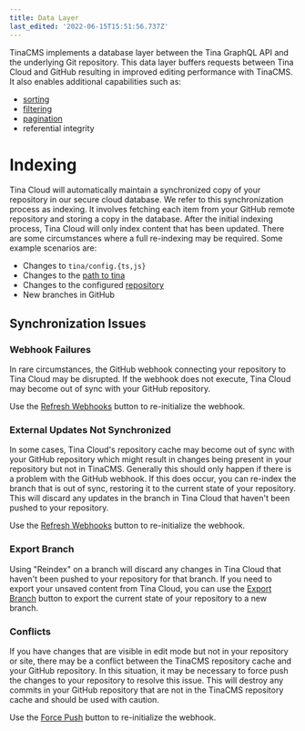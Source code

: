 ```yaml
---
title: Data Layer
last_edited: '2022-06-15T15:51:56.737Z'
---
```


TinaCMS implements a database layer between the Tina GraphQL API and the
underlying Git repository. This data layer buffers requests between Tina Cloud and GitHub resulting in improved editing performance with TinaCMS. It also enables additional capabilities such as:

* [sorting](/docs/graphql/queries/advanced/sorting/)
* [filtering](/docs/graphql/queries/advanced/filter-documents/)
* [pagination](/docs/graphql/queries/advanced/pagination/)
* referential integrity

# Indexing

Tina Cloud will automatically maintain a synchronized copy of your repository in our
secure cloud database. We refer to this synchronization process as indexing. It involves fetching each item from your
GitHub remote repository and storing a copy in the database. After the initial indexing process, Tina Cloud will only
index content that has been updated. There are some circumstances where a full re-indexing may be required. Some example
scenarios are:

* Changes to `tina/config.{ts,js}`
* Changes to the [path to tina](/docs/tina-cloud/dashboard/projects/#path-to-tina)
* Changes to the configured [repository](/docs/tina-cloud/dashboard/projects/#changing-the-repository)
* New branches in GitHub

## Synchronization Issues

### Webhook Failures

In rare circumstances, the GitHub webhook connecting your repository to Tina Cloud may be disrupted. If the webhook does
not execute, Tina Cloud may become out of sync with your GitHub repository.

Use the [Refresh Webhooks](/docs/tina-cloud/dashboard/projects/#refresh-webhooks) button to re-initialize the webhook.

### External Updates Not Synchronized

In some cases, Tina Cloud's repository cache may become out of sync with your GitHub repository which might result in
changes being present in your repository but not in TinaCMS. Generally this should only happen if there is a problem
with the GitHub webhook. If this does occur, you can re-index the branch that is out of sync, restoring it to the current
state of your repository. This will discard any updates in the branch in Tina Cloud that haven't been pushed to your repository.

Use the [Refresh Webhooks](/docs/tina-cloud/dashboard/projects/#refresh-webhooks) button to re-initialize the webhook.

### Export Branch

Using "Reindex" on a branch will discard any changes in
Tina Cloud that haven't been pushed to your repository for that branch. If you need to export your unsaved content from Tina Cloud, you
can use the [Export Branch](/docs/tina-cloud/dashboard/projects/#export-branch) button to export the current state of
your repository to a new branch.

### Conflicts

If you have changes that are visible in edit mode but not in your repository or site, there may be a conflict between
the TinaCMS repository cache and your GitHub repository. In this situation, it may be necessary to force push the
changes to your repository to resolve this issue. This will destroy any commits in your GitHub repository that are not
in the TinaCMS repository cache and should be used with caution.

Use the [Force Push](/docs/tina-cloud/dashboard/projects/#force-push) button to re-initialize the webhook.
